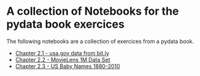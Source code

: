 # A collection of Notebooks for the pydata book exercices

The following notebooks are a collection of exercices from a pydata book.

* [Chapter 2.1 - usa.gov data from bit.ly](http://nbviewer.ipython.org/url/github.com/secat/ipython-notebooks-examples/raw/master/pydata-book/exercices_chapter_2_1.ipynb)
* [Chapter 2.2 - MovieLens 1M Data Set](http://nbviewer.ipython.org/url/github.com/secat/ipython-notebooks-examples/raw/master/pydata-book/exercices_chapter_2_2.ipynb)
* [Chapter 2.3 - US Baby Names 1880-2010](http://nbviewer.ipython.org/url/github.com/secat/ipython-notebooks-examples/raw/master/pydata-book/exercices_chapter_2_3.ipynb)
